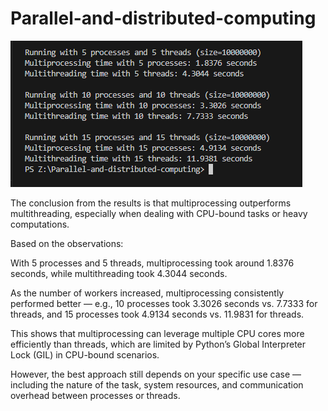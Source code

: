 # Parallel-and-distributed-computing


![image alt](https://github.com/23sp-046-cs/Parallel-and-distributed-computing/blob/main/chap1/output.png?raw=true)



The conclusion from the results is that multiprocessing outperforms multithreading, especially when dealing with CPU-bound tasks or heavy computations.

Based on the observations:

With 5 processes and 5 threads, multiprocessing took around 1.8376 seconds, while multithreading took 4.3044 seconds.

As the number of workers increased, multiprocessing consistently performed better — e.g., 10 processes took 3.3026 seconds vs. 7.7333 for threads, and 15 processes took 4.9134 seconds vs. 11.9831 for threads.

This shows that multiprocessing can leverage multiple CPU cores more efficiently than threads, which are limited by Python’s Global Interpreter Lock (GIL) in CPU-bound scenarios.

However, the best approach still depends on your specific use case — including the nature of the task, system resources, and communication overhead between processes or threads.
